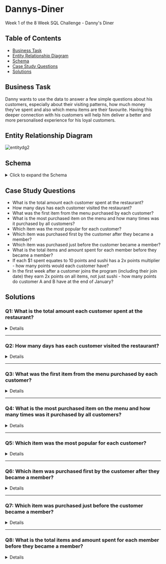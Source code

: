 # Dannys-Diner
Week 1 of the 8 Week SQL Challenge - Danny's Diner

##  Table of Contents
- [Business Task](#Business-Task)
- [Entity Relationship Diagram](#Entity-Relationship-Diagram)
- [Schema](#Schema)
- [Case Study Questions](#Case-Study-Questions)
- [Solutions](#Solutions)


## Business Task

Danny wants to use the data to answer a few simple questions about his customers, especially about their visiting patterns, how much money they’ve spent and also which menu items are their favourite. Having this deeper connection with his customers will help him deliver a better and more personalised experience for his loyal customers.


## Entity Relationship Diagram

![entitydg2](https://user-images.githubusercontent.com/122754787/216842806-1545ba7f-8155-4efa-b514-fca62c533464.png)

## Schema
<details>
	<summary>
		Click to expand the Schema
	</summary>
	
````sql
CREATE SCHEMA dannys_diner;
SET search_path = dannys_diner;

CREATE TABLE sales (
  "customer_id" VARCHAR(1),
  "order_date" DATE,
  "product_id" INTEGER
);

INSERT INTO sales
  ("customer_id", "order_date", "product_id")
VALUES
  ('A', '2021-01-01', '1'),
  ('A', '2021-01-01', '2'),
  ('A', '2021-01-07', '2'),
  ('A', '2021-01-10', '3'),
  ('A', '2021-01-11', '3'),
  ('A', '2021-01-11', '3'),
  ('B', '2021-01-01', '2'),
  ('B', '2021-01-02', '2'),
  ('B', '2021-01-04', '1'),
  ('B', '2021-01-11', '1'),
  ('B', '2021-01-16', '3'),
  ('B', '2021-02-01', '3'),
  ('C', '2021-01-01', '3'),
  ('C', '2021-01-01', '3'),
  ('C', '2021-01-07', '3');
 

CREATE TABLE menu (
  "product_id" INTEGER,
  "product_name" VARCHAR(5),
  "price" INTEGER
);

INSERT INTO menu
  ("product_id", "product_name", "price")
VALUES
  ('1', 'sushi', '10'),
  ('2', 'curry', '15'),
  ('3', 'ramen', '12');
  

CREATE TABLE members (
  "customer_id" VARCHAR(1),
  "join_date" DATE
);

INSERT INTO members
  ("customer_id", "join_date")
VALUES
  ('A', '2021-01-07'),
  ('B', '2021-01-09');
````
</details>

## Case Study Questions
  
- What is the total amount each customer spent at the restaurant?
- How many days has each customer visited the restaurant?
- What was the first item from the menu purchased by each customer?
- What is the most purchased item on the menu and how many times was it purchased by all customers?
- Which item was the most popular for each customer?
- Which item was purchased first by the customer after they became a member?
- Which item was purchased just before the customer became a member?
- What is the total items and amount spent for each member before they became a member?
- If each $1 spent equates to 10 points and sushi has a 2x points multiplier - how many points would each customer have?
- In the first week after a customer joins the program (including their join date) they earn 2x points on all items, not just sushi - how many points do customer A and B have at the end of January?


## Solutions 
### Q1: What is the total amount each customer spent at the restaurant?
<details>

````sql
SELECT s.customer_id, SUM(price) AS total_amount_spent FROM sales s
JOIN menu ON s.product_id = m.product_id
GROUP BY customer_id
ORDER BY customer_id
````

- I used the SUM and GROUP BY to figure out the total_amount_spent that each customer spent
- Used a JOIN to combine the sales and menu table on product_id that are from both tables
- Ended with an ORDER BY on customer_id to get an ascending table

Answer: 
<br>
![q1answer](https://user-images.githubusercontent.com/122754787/216840816-1676169f-e90f-4528-abbd-03c240d7242d.png)
</details>

***

### Q2: How many days has each customer visited the restaurant?
<details>

````sql
SELECT customer_id, COUNT(DISTINCT(order_date)) as days_visited FROM sales s
GROUP BY customer_id
````
<br>

- I used COUNT on the order_date to get each entry for the order_date, and DISTINCT to remove the duplicates of the same dates
- Finished with GROUP BY to get the customers in ascending order

Answer: 
<br>
![q2answer](https://user-images.githubusercontent.com/122754787/216841374-7dcbccce-3a06-4093-a864-df90981651c3.png)
</details>

***

### Q3: What was the first item from the menu purchased by each customer?
<details>

````sql
  with t1 as(
	SELECT customer_id, order_date, product_name, 
	ROW_Number() OVER(PARTITION BY s.customer_id
	ORDER BY s.order_date) as rank
	FROM sales s
	JOIN menu m ON s.product_id = m.product_id
)

SELECT customer_id, product_name FROM t1
WHERE rank = 1
GROUP BY customer_id, product_name
````
  
- Use t1 as a temporary table and use ROW_Number to create column ranks that is partitioned by the customer_id and ORDERED BY order_date
- Write new query pulling the customer_id and product_name from t1 table WHERE the rank = 1, which will pull the rank 1 entry for each customer_id
- GROUP BY customer_id and product_name to fetch the customer_id and first item ever ordered by the customer
	
Answer: 
<br>
![q3answer](https://user-images.githubusercontent.com/122754787/216845143-43f7855d-4c28-4edf-9520-2316d43317c5.png)
  </details>

***

### Q4: What is the most purchased item on the menu and how many times was it purchased by all customers?
<details>

````sql
SELECT product_name, COUNT(s.product_id) AS most_purchased FROM sales s
JOIN menu m ON s.product_id = m.product_id
GROUP BY product_name, s.product_id
ORDER BY most_purchased DESC
````

- Use COUNT of product_id 
- GROUP BY the product_id and product_name to show all the products and the amount of times they were each purchased
- ORDER BY most_purchased DESC to get the highest to lowest

Answer:
<br>
![q4asnwer](https://user-images.githubusercontent.com/122754787/216847985-9d0cecf3-dd8f-4075-a61e-67e3c38c5db3.png)
</details>

***

### Q5: Which item was the most popular for each customer?
<details>

````sql
	with t1 as (
	SELECT customer_id, product_name, COUNT(m.product_id) AS order_count,
	DENSE_RANK() OVER(PARTITION BY s.customer_id 
					ORDER BY COUNT(s.customer_id) DESC) AS rank 
	FROM sales s
	JOIN menu m ON s.product_id = m.product_id
	GROUP BY customer_id, product_name
	ORDER BY customer_id, rank DESC
)

SELECT customer_id, product_name, order_count FROM t1
WHERE rank = 1
````
- Use t1 as a temp table and use DENSE_RANK so the tied numbers are not skipped over
- Fetch data WHERE the rank = 1 to show the most popular item for each customer

Answer:
<br>
![q5answer](https://user-images.githubusercontent.com/122754787/216849655-b547c715-ca65-4186-b32b-9e4b7e4bbea1.png)
</details>

***

### Q6: Which item was purchased first by the customer after they became a member?
<details>
	
````sql
with t1 as (
	SELECT s.customer_id, m.join_date, s.order_date, s.product_id,
	DENSE_RANK() OVER(PARTITION BY s.customer_id
					 ORDER BY s.order_date) AS rank
	FROM sales s
	JOIN members m ON s.customer_id = m.customer_id
	WHERE s.order_date >= m.join_date
)

SELECT s.customer_id, s.order_date, m.product_name FROM t1 s
JOIN menu m ON s.product_id = m.product_id
WHERE rank = 1
ORDER BY customer_id
````
- Use a temp table t1
- Use DENSE_RANK and partition by customer id, and then ORDER BY the order_date AS rank to get a ranking on the order dates
- JOIN and use WHERE on order date with a greater than or equal to the join_date to get only entries starting from the join_date
- Use a rank = 1 and to get the top rank for each customer_id
	
Answer: 
<br>
![q6 answer](https://user-images.githubusercontent.com/122754787/216884056-765e37b4-be00-4dee-9d60-0a57d9298db8.png)
</details>

***

### Q7: Which item was purchased just before the customer became a member?
<details>

````sql
with t1 as (
	SELECT s.customer_id, m.join_date, s.order_date, s.product_id,
	ROW_Number() OVER(PARTITION BY s.customer_id
					 ORDER BY s.order_date DESC) AS rank
	FROM sales s
	JOIN members m ON s.customer_id = m.customer_id
	WHERE s.order_date < m.join_date
)

SELECT s.customer_id, s.order_date, m.product_name FROM t1 s
JOIN menu m ON s.product_id = m.product_id
WHERE rank = 1
ORDER BY customer_id
````
- Very similar to Question 6, make sure to DESC the ORDER BY  on s.order_date so that it gives the most recent orders right before the join_date
- Flip the greater than equal sign to a less than sign on WHERE s.order_date < m.join_date so that you can fetch all the orders before the join_date

Answer:
<br>
![q7answer](https://user-images.githubusercontent.com/122754787/216886145-e1edb434-adc6-4eae-a564-be2e74d34c95.png)
</details>

***

### Q8: What is the total items and amount spent for each member before they became a member?
<details>

````sql
SELECT s.customer_id, COUNT(s.product_id) AS menu_item,
SUM(mm.price) as total_sales FROM sales s
JOIN members m ON s.customer_id = m.customer_id
JOIN menu mm ON s.product_id = mm.product_id
WHERE s.order_date < m.join_date
GROUP BY s.customer_id
ORDER BY s.customer_id
````

- Use a COUNT DISTINCT on product_id and SUM the total_sales before becoming a member
- Use a filter on order_date less than the join date to get all the entries before each customer became a member

Answer:
<br>
![Q8](https://user-images.githubusercontent.com/122754787/216927917-de59dbe2-0514-415b-9d1f-028bc26bd62a.png)

***

### Q9: If each $1 spent equates to 10 points and sushi has a 2x points multiplier - how many points would each customer have?

***

### Q10: In the first week after a customer joins the program (including their join date) they earn 2x points on all items, not just sushi - how many points do customer A and B have at the end of January?
